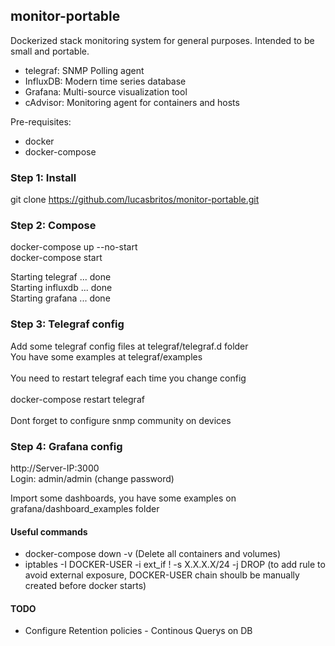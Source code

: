 ## monitor-portable

Dockerized stack monitoring system for general purposes. Intended to be small and portable.

- telegraf: SNMP Polling agent
- InfluxDB: Modern time series database
- Grafana: Multi-source visualization tool
- cAdvisor: Monitoring agent for containers and hosts

Pre-requisites:
- docker
- docker-compose

### Step 1: Install

git clone https://github.com/lucasbritos/monitor-portable.git

### Step 2: Compose

docker-compose up --no-start <br />
docker-compose start <br />

Starting telegraf ... done <br />
Starting influxdb ... done <br />
Starting grafana  ... done <br />


### Step 3: Telegraf config

Add some telegraf config files at telegraf/telegraf.d folder <br />
You have some examples at telegraf/examples <br />
<br />
You need to restart telegraf each time you change config<br />
<br />
docker-compose restart telegraf<br />
<br />
Dont forget to configure snmp community on devices <br />


### Step 4: Grafana config

http://Server-IP:3000 <br />
Login: admin/admin (change password) <br />

Import some dashboards, you have some examples on grafana/dashboard_examples folder

#### Useful commands

- docker-compose down -v (Delete all containers and volumes)
- iptables -I DOCKER-USER -i ext_if ! -s X.X.X.X/24 -j DROP (to add rule to avoid external exposure, DOCKER-USER chain shoulb be manually created before docker starts) 

#### TODO

- Configure Retention policies - Continous Querys on DB

